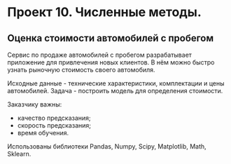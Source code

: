 # Проект 10. Численные методы.

## Оценка стоимости автомобилей с пробегом
Сервис по продаже автомобилей с пробегом разрабатывает приложение для привлечения новых клиентов. В нём можно быстро узнать рыночную стоимость своего автомобиля. 

Исходные данные - технические характеристики, комплектации и цены автомобилей. 
Задача - построить модель для определения стоимости. 

Заказчику важны:

- качество предсказания;
- скорость предсказания;
- время обучения.

Использованы библиотеки Pandas, Numpy, Scipy, Matplotlib, Math, Sklearn.
